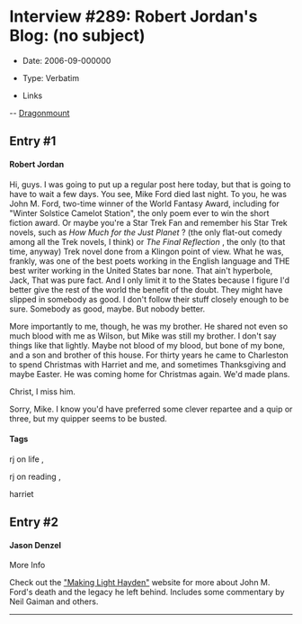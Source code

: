 # Interview #289: Robert Jordan's Blog: (no subject)

- Date: 2006-09-000000

- Type: Verbatim

- Links

-- [Dragonmount](http://www.dragonmount.com/forums/blog/4/entry-364-no-subject/)


## Entry #1

#### Robert Jordan

Hi, guys. I was going to put up a regular post here today, but that is going to have to wait a few days. You see, Mike Ford died last night. To you, he was John M. Ford, two-time winner of the World Fantasy Award, including for "Winter Solstice Camelot Station", the only poem ever to win the short fiction award. Or maybe you're a Star Trek Fan and remember his Star Trek novels, such as
*How Much for the Just Planet*
? (the only flat-out comedy among all the Trek novels, I think) or
*The Final Reflection*
, the only (to that time, anyway) Trek novel done from a Klingon point of view. What he was, frankly, was one of the best poets working in the English language and THE best writer working in the United States bar none. That ain't hyperbole, Jack, That was pure fact. And I only limit it to the States because I figure I'd better give the rest of the world the benefit of the doubt. They might have slipped in somebody as good. I don't follow their stuff closely enough to be sure. Somebody as good, maybe. But nobody better.

More importantly to me, though, he was my brother. He shared not even so much blood with me as Wilson, but Mike was still my brother. I don't say things like that lightly. Maybe not blood of my blood, but bone of my bone, and a son and brother of this house. For thirty years he came to Charleston to spend Christmas with Harriet and me, and sometimes Thanksgiving and maybe Easter. He was coming home for Christmas again. We'd made plans.

Christ, I miss him.

Sorry, Mike. I know you'd have preferred some clever repartee and a quip or three, but my quipper seems to be busted.

#### Tags

rj on life
,

rj on reading
,

harriet

## Entry #2

#### Jason Denzel

More Info

Check out the
["Making Light Hayden"](http://nielsenhayden.com/makinglight/archives/008033.html#008033)
website for more about John M. Ford's death and the legacy he left behind. Includes some commentary by Neil Gaiman and others.


---

